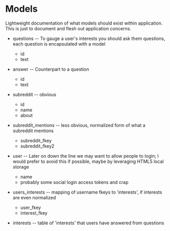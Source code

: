 # Models

Lightweight documentation of what models should exist within application. This is just to document and flesh out application concerns.

* questions -- To gauge a user's interests you should ask them questions, each question is encapsulated with a model
  * id
  * text
* answer -- Counterpart to a question
  * id
  * text
* subreddit -- obvious
  * id
  * name
  * about
* subreddit_mentions -- less obvious, normalized form of what a subreddit mentions
  * subreddit_fkey
  * subreddit_fkey2

* user -- Later on down the line we may want to allow people to login; I would prefer to avoid this if possible, maybe by leveraging HTML5 local storage
  * name
  * probably some social login access tokens and crap
* users_interests -- mapping of username fkeys to 'interests', if interests are even normalized
  * user_fkey
  * interest_fkey

* interests -- table of 'interests' that users have answered from questions
